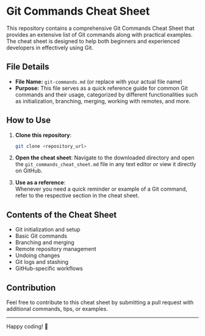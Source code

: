 # Git Commands Cheat Sheet

This repository contains a comprehensive Git Commands Cheat Sheet that provides an extensive list of Git commands along with practical examples. The cheat sheet is designed to help both beginners and experienced developers in effectively using Git.

## File Details

- **File Name:** `git-commands.md` (or replace with your actual file name)
- **Purpose:** This file serves as a quick reference guide for common Git commands and their usage, categorized by different functionalities such as initialization, branching, merging, working with remotes, and more.

## How to Use

1. **Clone this repository**:
    ```bash
    git clone <repository_url>
    ```

2. **Open the cheat sheet**: 
   Navigate to the downloaded directory and open the `git_commands_cheat_sheet.md` file in any text editor or view it directly on GitHub.

3. **Use as a reference**:  
   Whenever you need a quick reminder or example of a Git command, refer to the respective section in the cheat sheet.

## Contents of the Cheat Sheet

- Git initialization and setup
- Basic Git commands
- Branching and merging
- Remote repository management
- Undoing changes
- Git logs and stashing
- GitHub-specific workflows

## Contribution

Feel free to contribute to this cheat sheet by submitting a pull request with additional commands, tips, or examples.

---

Happy coding! 🎉


